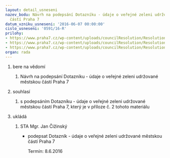 ```yaml
---
layout: detail_usneseni
nazev_bodu: Návrh na podepsání Dotazníku - údaje o veřejné zeleni udržované  městskou
  částí Praha 7
datum_vzniku_usneseni: '2016-06-07 00:00:00'
cislo_usneseni: '0591/16-R'
prilohy:
- https://www.praha7.cz/wp-content/uploads/councilResolution/Resolutions/27830/export/Vymery_zelen~70340.docx
- https://www.praha7.cz/wp-content/uploads/councilResolution/Resolutions/27830/export/Kopie_Dotaznik_zelen1~70339.xls
- https://www.praha7.cz/wp-content/uploads/councilResolution/Resolutions/27830/export/export~298499.pdf
organ: rada
---
```

<ol class="urzList_view" id="urzList">
<li class="urzClass1" id=""><span name="1">bere na vědomí</span> 
<ol class="urzOlClass">
<li class="urzClass2" style="TEXT-ALIGN: left" id=""><span><p>Návrh na podepsání Dotazníku - údaje o veřejné zeleni udržované městskou částí Praha 7</p></span></li></ol></li>
<li class="urzClass1" id=""><span name="26">souhlasí</span> 
<ol class="urzOlClass">
<li class="urzClass2" style="TEXT-ALIGN: left" id=""><span><p>s podepsáním Dotazníku - údaje o veřejné zeleni udržované městskou částí Praha 7, který je v příloze č.&nbsp;2 tohoto materiálu</p></span></li></ol></li><li class="urzClass1" id="urzUkoly"><span name="1">ukládá</span><ol class="urzOlClass"><li class="urzClass2"><span><p>STA Mgr. Jan Čižinský</p></span><ul class="urzUlClass"><li class="urzClass3"><span><p>podepsat Dotazník - údaje o veřejné zeleni udržované městskou částí Praha 7</p></span><span class="urzUkolTermin">  Termín:&nbsp;8.6.2016</span></li></ul></li></ol></li>
</ol>